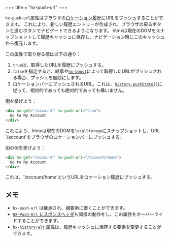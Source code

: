 +++
title = "hx-push-url"
+++

`hx-push-url`属性はブラウザの[ロケーション履歴](https://developer.mozilla.org/en-US/docs/Web/API/History_API)にURLをプッシュすることができます。
これにより、新しい履歴エントリーが作成され、ブラウザの戻るボタンと進むボタンでナビゲートできるようになります。
htmxは現在のDOMをスナップショットして履歴キャッシュに保存し、ナビゲーション時にこのキャッシュから復元します。

この属性で取り得る値は以下の通り：

1. `true`は、取得したURLを履歴にプッシュする。
2. `false`を指定すると、継承や[`hx-boost`](/attributes/hx-boost)によって取得したURLがプッシュされる場合、プッシュを無効にします。
3. ロケーションバーにプッシュされるURL。これは、[`history.pushState()`](https://developer.mozilla.org/en-US/docs/Web/API/History/pushState)に従って、相対的であっても絶対的であっても構いません。

例を挙げよう：

```html
<div hx-get="/account" hx-push-url="true">
  Go to My Account
</div>
```

これにより、htmxは現在のDOMを`localStorage`にスナップショットし、URL `/account'をブラウザのロケーションバーにプッシュする。

別の例を挙げよう：

```html
<div hx-get="/account" hx-push-url="/account/home">
  Go to My Account
</div>
```

これは、`/account/home'というURLをロケーション履歴にプッシュする。

## メモ

* `hx-push-url` は継承され、親要素に置くことができます。
* [`HX-Push-Url` レスポンスヘッダ](@/headers/hx-push-url.md)も同様の動作をし、この属性をオーバーライドすることができます。
* [`hx-history-elt` 属性](@/attributes/hx-history-elt.md)は、履歴キャッシュに保存する要素を変更することができます。

